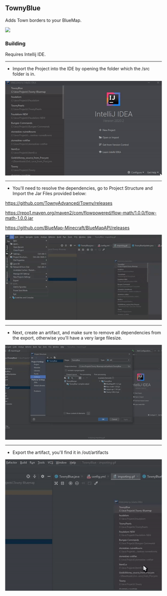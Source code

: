 ## TownyBlue
Adds Town borders to your BlueMap.

![](https://img.shields.io/badge/Towny-Blue-blue?color=09C6F9&labelColor=007ec6&style=for-the-badge&logoWidth=10000)
### Building
Requires Intellij IDE.
***
- Import the Project into the IDE by opening the folder which the /src folder is in.

![](static/importing.gif)
***
- You'll need to resolve the dependencies, go to Project Structure and Import the Jar Files provided below:

https://github.com/TownyAdvanced/Towny/releases

https://repo1.maven.org/maven2/com/flowpowered/flow-math/1.0.0/flow-math-1.0.0.jar

https://github.com/BlueMap-Minecraft/BlueMapAPI/releases

![](static/depend.gif)
***
- Next, create an artifact, and make sure to remove all dependencies from the export, otherwise you'll have a very large filesize.

![](static/artifact.gif)
***
- Export the artifact, you'll find it in /out/artifacts

![](static/export.gif)
